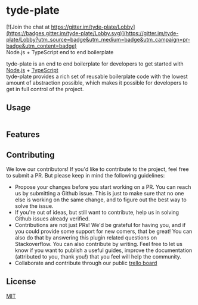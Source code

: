 # tyde-plate

[![Join the chat at https://gitter.im/tyde-plate/Lobby](https://badges.gitter.im/tyde-plate/Lobby.svg)](https://gitter.im/tyde-plate/Lobby?utm_source=badge&utm_medium=badge&utm_campaign=pr-badge&utm_content=badge) <br/>
Node.js + TypeScript end to end boilerplate

tyde-plate is an end to end boilerplate for developers to get started with [Node.js](nodejs.org) + [TypeScript](https://www.typescriptlang.org/) <br/>
tyde-plate provides a rich set of reusable boilerplate code with the lowest amount of abstraction possible, which makes it possible for developers to get in full control of the project.

## Usage

```
```

## Features

## Contributing

We love our contributors! If you'd like to contribute to the project, feel free to submit a PR. But please keep in mind the following guidelines:

* Propose your changes before you start working on a PR. You can reach us by submitting a Github issue. This is just to make sure that no one else is working on the same change, and to figure out the best way to solve the issue.
* If you're out of ideas, but still want to contribute, help us in solving Github issues already verified.
* Contributions are not just PRs! We'd be grateful for having you, and if you could provide some support for new comers, that be great! You can also do that by answering this plugin related questions on Stackoverflow.
You can also contribute by writing. Feel free to let us know if you want to publish a useful guides, improve the documentation (attributed to you, thank you!) that you feel will help the community.
* Collaborate and contribute through our public [trello board](https://trello.com/b/dUmI3wNV/structure)

## License

[MIT](LICENSE.md)